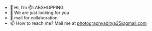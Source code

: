 - 👋 Hi, I’m @LABSHOPPING
- 👀 We are just looking for you
- 📩 mail for collaboration
- 📫 How to reach me? Mail me 
at photographyaditya35@gmail.com

<!---LABSHOPPING/LABSHOPPING is an ✨ online shopping mall ✨ where you can buy beat quality products at cheap price--->
